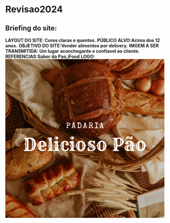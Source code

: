 # Revisao2024
## Briefing do site:
 **LAYOUT DO SITE: Cores claras e quentes.**
 **PÚBLICO ALVO:Acima dos 12 anos.**
 **OBJETIVO DO SITE:Vender alimentos por delivery.**
 **IMGEM A SER TRANSMITIDA: Um lugar aconchegante e confiavel ao cliente.**
 **REFERENCIAS:Sabor do Pao,iFood**
 **LOGO:![alt text](image.png)**
 
